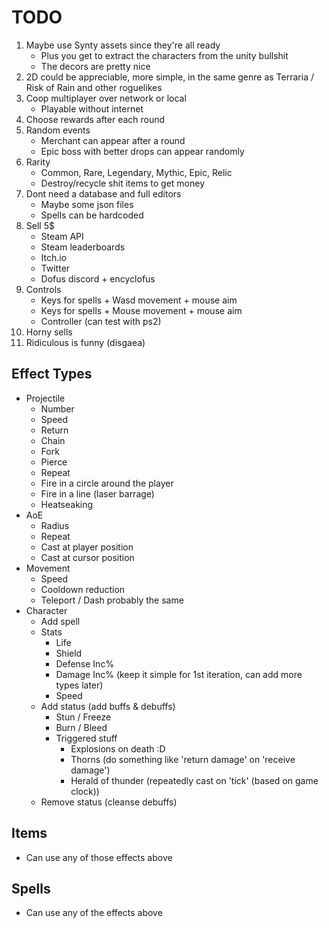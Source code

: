 # TODO

1. Maybe use Synty assets since they're all ready
    - Plus you get to extract the characters from the unity bullshit
    - The decors are pretty nice
2. 2D could be appreciable, more simple, in the same genre as Terraria / Risk of Rain and other roguelikes
3. Coop multiplayer over network or local
    - Playable without internet
4. Choose rewards after each round
5. Random events
    - Merchant can appear after a round
    - Epic boss with better drops can appear randomly
6. Rarity
    - Common, Rare, Legendary, Mythic, Epic, Relic
    - Destroy/recycle shit items to get money
7. Dont need a database and full editors
    - Maybe some json files
    - Spells can be hardcoded
8. Sell 5$
    - Steam API
    - Steam leaderboards
    - Itch.io
    - Twitter
    - Dofus discord + encyclofus
9. Controls
    - Keys for spells + Wasd movement + mouse aim
    - Keys for spells + Mouse movement + mouse aim
    - Controller (can test with ps2)
10. Horny sells
11. Ridiculous is funny (disgaea)

## Effect Types

- Projectile
  - Number
  - Speed
  - Return
  - Chain
  - Fork
  - Pierce
  - Repeat
  - Fire in a circle around the player
  - Fire in a line (laser barrage)
  - Heatseaking
- AoE
  - Radius
  - Repeat
  - Cast at player position
  - Cast at cursor position
- Movement
  - Speed
  - Cooldown reduction
  - Teleport / Dash probably the same
- Character
  - Add spell
  - Stats
    - Life
    - Shield
    - Defense Inc%
    - Damage Inc% (keep it simple for 1st iteration, can add more types later)
    - Speed
  - Add status (add buffs & debuffs)
    - Stun / Freeze
    - Burn / Bleed
    - Triggered stuff
      - Explosions on death :D
      - Thorns (do something  like 'return damage' on 'receive damage')
      - Herald of thunder (repeatedly cast on 'tick' (based on game clock))
  - Remove status (cleanse debuffs)

## Items

- Can use any of those effects above

## Spells

- Can use any of the effects above
